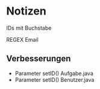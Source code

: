# Notizen

IDs mit Buchstabe

REGEX Email

## Verbesserungen

* Parameter setID() Aufgabe.java
* Parameter setID() Benutzer.java
